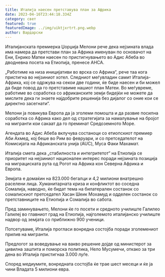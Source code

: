 ```yaml
---
title: Италија наесен претставува план за Африка
date: 2023-04-16T23:44:18.334Z
category: свет
featured: true
featuredImage: ../img/uiktjxrtrt.png.webp
author: Вардарски
---
```


Италијанската премиерка Џорџија Мелони рече дека нејзината влада има намера да претстави план за Африка именуван по основачот на Ени, Енрико Матеи наесен по пристигнувањето во Адис Абеба во дводневна посета на Етиопија, пренесе АНСА.

„Работиме на низа иницијативи во врска со Африка“, рече таа кога пристигна во нејзиниот хотел. Следниот меѓувладин самит Италија-Африка, кој се одржува на секои две години, ќе биде наесен и би можел да биде повод да го претставиме нашиот план Матеи. Во меѓувреме, работиме во соработка со африканските земји бидејќи не можете да мислите дека ги знаете најдобрите решенија без дијалог со оние кои се директно засегнати“.

Мелони ја повикува Европа да ја зголеми помошта и да развие посилна соработка со Африка како дел од стратегијата за намалување на бројот на мигранти кои сакаат да го преминат Средоземното Море.

Агендата во Адис Абеба вклучува состаноци со етиопскиот премиер Аби Ахмед, кој беше во Рим во февруари, и со претседателот на Комисијата на Африканската унија (AUC), Муса Факи Махамат.

Италија смета дека „стабилноста и интегритетот“ на Етиопија се приоритет на нејзиниот национален интерес поради нејзината позиција на миграциската рута од Рогот на Африка кон Северна Африка и Европа.

Земјата е домаќин на 823.000 бегалци и 4,2 милиони внатрешно раселени лица. Хуманитарната криза и конфликтот во соседна Сомалија, наводно, ќе бидат тема на билатерален состанок со сомалискиот претседател Хасан Шеик Мохамуд и одделен состанок со претставниците на Етиопија и Сомалија во сабота.

Пред заминувањето, Мелони ќе го посети и средното училиште Галилео Галилеј во главниот град на Етиопија, најголемото италијанско училиште надвор од земјата со приближно 900 ученици.

Потсетуваме, Италија прогласи вонредна состојба поради зголемениот прилив на мигранти.

Предлогот за воведување на вакво решение дојде од министерот за цивилна заштита и поморска политика, Нело Мусумечи, откако за три дена во Италија пристигнаа 3.000 луѓе.

Според медиумите, вонредната состојба ќе трае шест месеци и ќе ја чини Владата 5 милиони евра.

